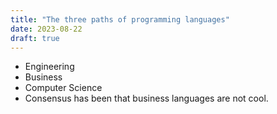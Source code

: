 ```yaml
---
title: "The three paths of programming languages"
date: 2023-08-22
draft: true
---
```


- Engineering
- Business
- Computer Science
- Consensus has been that business languages are not cool.
